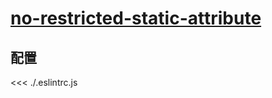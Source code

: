 
# [no-restricted-static-attribute](https://eslint.vuejs.org/rules/no-restricted-static-attribute.html)

## 配置

<<< ./.eslintrc.js
        